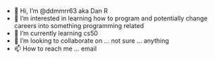 - 👋 Hi, I’m @ddmmrr63 aka Dan R
- 👀 I’m interested in learning how to program and potentially change careers into something programming related
- 🌱 I’m currently learning cs50
- 💞️ I’m looking to collaborate on ... not sure ... anything 
- 📫 How to reach me ... email

<!---
ddmmrr63/ddmmrr63 is a ✨ special ✨ repository because its `README.md` (this file) appears on your GitHub profile.
You can click the Preview link to take a look at your changes.
--->
